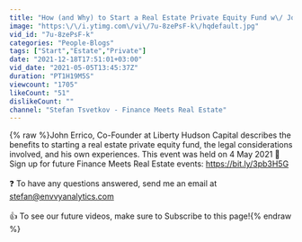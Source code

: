 ```yaml
---
title: "How (and Why) to Start a Real Estate Private Equity Fund w\/ John Errico"
image: "https:\/\/i.ytimg.com\/vi\/7u-8zePsF-k\/hqdefault.jpg"
vid_id: "7u-8zePsF-k"
categories: "People-Blogs"
tags: ["Start","Estate","Private"]
date: "2021-12-18T17:51:01+03:00"
vid_date: "2021-05-05T13:45:37Z"
duration: "PT1H19M5S"
viewcount: "1705"
likeCount: "51"
dislikeCount: ""
channel: "Stefan Tsvetkov - Finance Meets Real Estate"
---
```

{% raw %}John Errico, Co-Founder at Liberty Hudson Capital describes the benefits to starting a real estate private equity fund, the legal considerations involved, and his own experiences. This event was held on 4 May 2021 🎉 Sign up for future Finance Meets Real Estate events: <a rel="nofollow" target="blank" href="https://bit.ly/3pb3H5G">https://bit.ly/3pb3H5G</a><br />​​<br />❓ To have any questions answered, send me an email at stefan@envvyanalytics.com<br /><br />👍 To see our future videos, make sure to Subscribe to this page!{% endraw %}
